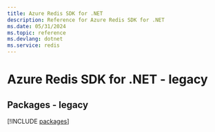 ```yaml
---
title: Azure Redis SDK for .NET
description: Reference for Azure Redis SDK for .NET
ms.date: 05/31/2024
ms.topic: reference
ms.devlang: dotnet
ms.service: redis
---
```

# Azure Redis SDK for .NET - legacy
## Packages - legacy
[!INCLUDE [packages](redis-index.md)]